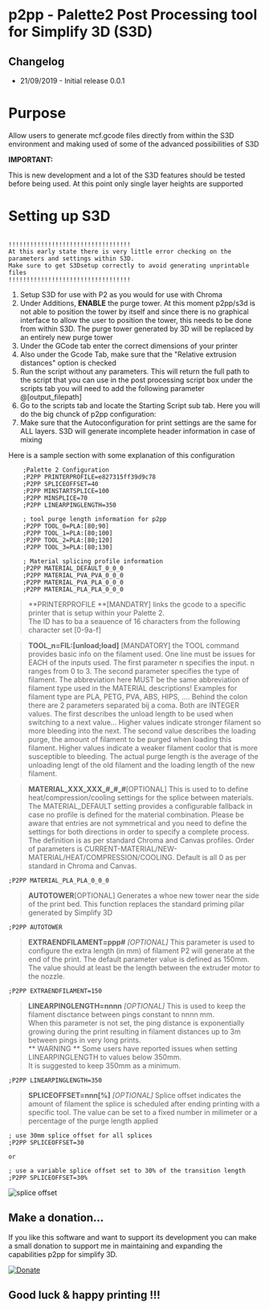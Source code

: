 # p2pp - **Palette2 Post Processing tool for Simplify 3D  (S3D)**


## Changelog

- 21/09/2019 - Initial release 0.0.1


# Purpose

Allow users to generate mcf.gcode files directly from within the S3D environment and making used of some of the advanced possibilities of 
S3D


**IMPORTANT:**

This is new development and a lot of the S3D features should be tested before being used.  At this point only single layer heights are supported



# Setting up S3D

```

!!!!!!!!!!!!!!!!!!!!!!!!!!!!!!!!!!
At this early state there is very little error checking on the parameters and settings within S3D.  
Make sure to get S3Dsetup correctly to avoid generating unprintable files 
!!!!!!!!!!!!!!!!!!!!!!!!!!!!!!!!!!
```


1. Setup S3D for use with P2 as you would for use with Chroma
2. Under Additions, **ENABLE** the purge tower.   At this moment p2pp/s3d is not able to position the tower by itself and since there is no
graphical interface to allow the user to position the tower, this needs to be done from within S3D.   The purge tower generated by 3D will be replaced by an entirely new purge tower
3. Under the GCode tab  enter the correct dimensions of your printer
4. Also under the Gcode Tab, make sure that the "Relative extrusion distances" option is checked
5. Run the script without any parameters.  This will return the full path to the script that you can use in the post processing script box
under the scripts tab  you will need to add the following parameter @[output_filepath]
6. Go to the scripts tab and locate the Starting Script sub tab.   Here you will do the big chunck of p2pp configuration:
7. Make sure that the Autoconfiguration for print settings are the same for ALL layers.   S3D will generate incomplete header information in case of mixing

Here is a sample section with some explanation of this configuration

```
    ;Palette 2 Configuration 
    ;P2PP PRINTERPROFILE=e827315ff39d9c78
    ;P2PP SPLICEOFFSET=40
    ;P2PP MINSTARTSPLICE=100
    ;P2PP MINSPLICE=70
    ;P2PP LINEARPINGLENGTH=350
    
    ; tool purge length information for p2pp
    ;P2PP TOOL_0=PLA:[80;90]
    ;P2PP TOOL_1=PLA:[80;100]
    ;P2PP TOOL_2=PLA:[80;120]
    ;P2PP TOOL_3=PLA:[80;130]
    
    ; Material splicing profile information
    ;P2PP MATERIAL_DEFAULT_0_0_0
    ;P2PP MATERIAL_PVA_PVA_0_0_0
    ;P2PP MATERIAL_PVA_PLA_0_0_0
    ;P2PP MATERIAL_PLA_PLA_0_0_0
```

>**PRINTERPROFILE **[MANDATRY]
links the gcode to a specific printer that is setup within your Palette 2.  
The ID has to ba a seauence of 16 characters from the following character set [0-9a-f]

>**TOOL_n=FIL:[unload;load]**  [MANDATORY]
the TOOL command provides basic info on the filament used.   One line must be issues for EACH of the inputs used.
The first parameter n specifies the input.  n ranges from  0 to 3. 
The second parameter specifies the type of filament.  The abbreviation here MUST be the same abbreviation of filament type
used in the MATERIAL descriptions!  Examples for filament type are PLA, PETG, PVA, ABS, HIPS, ....
Behind the colon there are 2 parameters separated bij a coma.  Both are INTEGER values.  The first describes the unload length
to be used when switching to a next value... Higher values indicate stronger filament so more bleeding into the next.  The second value 
describes the loading purge, the amount of filament to be purged when loading this filament.   Higher values indicate a weaker filament coolor
that is more susceptible to bleeding. 
The actual purge length is the average of the unloading lengt of the old filament and the loading length of the new filament.




> **MATERIAL_XXX_XXX\_#\_#\_#**[OPTIONAL]
    This is used to to define heat/compression/cooling settings for the splice between materials. 
    The MATERIAL_DEFAULT setting provides a configurable fallback in case no profile is defined for the material combination. 
    Please be aware that entries are not symmetrical and you need to define the settings for both directions in 
    order to specify a complete process. The definition is as per standard Chroma and Canvas profiles. 
    Order of parameters is CURRENT-MATERIAL/NEW-MATERIAL/HEAT/COMPRESSION/COOLING. 
    Default is all 0 as per standard in Chroma and Canvas.
    
   ```
  ;P2PP MATERIAL_PLA_PLA_0_0_0
  ``` 
> **AUTOTOWER**[OPTIONAL]
    Generates a whoe new tower near the side of the print bed.  This function replaces 
    the standard priming pilar generated by Simplify 3D

   ```
  ;P2PP AUTOTOWER
  ``` 
  
> **EXTRAENDFILAMENT=ppp\#** *[OPTIONAL]*
  This parameter is used to configure the extra length (in mm) of filament
  P2 will generate at the end of the print.  The default parameter value is defined as 150mm.  
  The value should at least be the length between the extruder motor to the nozzle. 
  
   ```
  ;P2PP EXTRAENDFILAMENT=150
  ```

> **LINEARPINGLENGTH=nnnn**  *[OPTIONAL]*
    This is used to keep the filament disctance between pings constant to nnnn mm.  
    When this parameter is not set, the ping distance is exponentially growing during the print 
    resulting in filament distances up to 3m between pings in very long prints.  
    ** WARNING ** Some users have reported issues when setting LINEARPINGLENGTH to values below 350mm.  
    It is suggested to keep 350mm as a minimum.
   ```
  ;P2PP LINEARPINGLENGTH=350
  ```  
  > **SPLICEOFFSET=nnn[%]** *[OPTIONAL]*
    Splice offset indicates the amount of filament the splice is scheduled after ending printing with a specific tool.
    The value can be set to a fixed number in milimeter or a percentage of the purge length applied
    
   ```
   ; use 30mm splice offset for all splices
  ;P2PP SPLICEOFFSET=30
  
  or 
  
  ; use a variable splice offset set to 30% of the transition length
  ;P2PP SPLICEOFFSET=30%
  ``` 
  
  
  ![splice offset](https://github.com/tomvandeneede/p2pp/blob/master/docs/spliceoffset.png)
  
  
## Make a donation...

If you like this software and want to support its development you can make a small donation to support me in maintaining and expanding the capabilities p2pp for simplify 3D.

[![Donate](https://img.shields.io/badge/Donate-PayPal-green.svg)](https://www.paypal.com/cgi-bin/webscr?cmd=_donations&business=t.vandeneede@pandora.be&lc=EU&item_name=Donation+to+P2PP+Developer&no_note=0&cn=&currency_code=EUR&bn=PP-DonationsBF:btn_donateCC_LG.gif:NonHosted)



## **Good luck & happy printing !!!**
  
